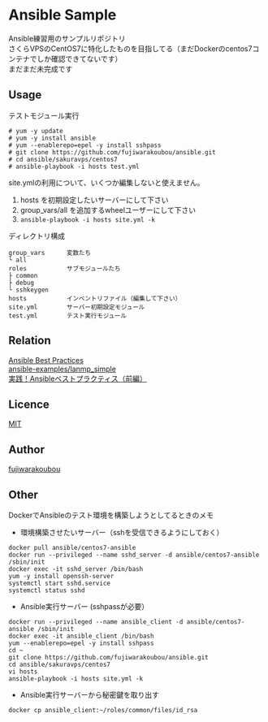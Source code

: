 # Ansible Sample

Ansible練習用のサンプルリポジトリ  
さくらVPSのCentOS7に特化したものを目指してる（まだDockerのcentos7コンテナでしか確認できてないです）  
まだまだ未完成です  

## Usage

テストモジュール実行

```
# yum -y update
# yum -y install ansible
# yum --enablerepo=epel -y install sshpass 
# git clone https://github.com/fujiwarakoubou/ansible.git
# cd ansible/sakuravps/centos7
# ansible-playbook -i hosts test.yml
```

site.ymlの利用について、いくつか編集しないと使えません。

1. hosts を初期設定したいサーバーにして下さい
2. group_vars/all を追加するwheelユーザーにして下さい
3. `ansible-playbook -i hosts site.yml -k`

ディレクトリ構成

```
group_vars      変数たち  
└ all
roles           サブモジュールたち
├ common       
├ debug        
└ sshkeygen    
hosts           インベントリファイル（編集して下さい）
site.yml        サーバー初期設定モジュール
test.yml        テスト実行モジュール
```

## Relation

[Ansible Best Practices](http://docs.ansible.com/ansible/playbooks_best_practices.html)  
[ansible-examples/lanmp_simple](https://github.com/ansible/ansible-examples/tree/master/lamp_simple)  
[実践！Ansibleベストプラクティス（前編）](http://knowledge.sakura.ad.jp/tech/3084/)  

## Licence

[MIT](https://github.com/fujiwarakoubou/readme/blob/master/MIT)

## Author

[fujiwarakoubou](https://github.com/fujiwarakoubou)


## Other

DockerでAnsibleのテスト環境を構築しようとしてるときのメモ  

* 環境構築させたいサーバー（sshを受信できるようにしておく）  

```
docker pull ansible/centos7-ansible
docker run --privileged --name sshd_server -d ansible/centos7-ansible /sbin/init
docker exec -it sshd_server /bin/bash
yum -y install openssh-server
systemctl start sshd.service
systemctl status sshd
```

* Ansible実行サーバー  (sshpassが必要）

```
docker run --privileged --name ansible_client -d ansible/centos7-ansible /sbin/init
docker exec -it ansible_client /bin/bash
yum --enablerepo=epel -y install sshpass 
cd ~
git clone https://github.com/fujiwarakoubou/ansible.git
cd ansible/sakuravps/centos7
vi hosts
ansible-playbook -i hosts site.yml -k
```

* Ansible実行サーバーから秘密鍵を取り出す  

```
docker cp ansible_client:~/roles/common/files/id_rsa
```

